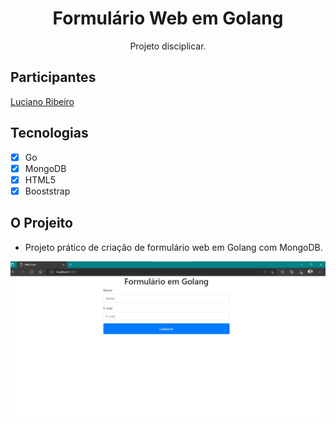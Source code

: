 <h1 align="center">
Formulário Web em Golang
</h1>

<p align="center">Projeto disciplicar.</p>

## Participantes

[Luciano Ribeiro](https://github.com/lucianorbr)

## Tecnologias

- [x] Go
- [x] MongoDB
- [x] HTML5
- [x] Booststrap

## O Projeito
- Projeto prático de criação de formulário web em Golang com MongoDB.


![img.png](img.png)